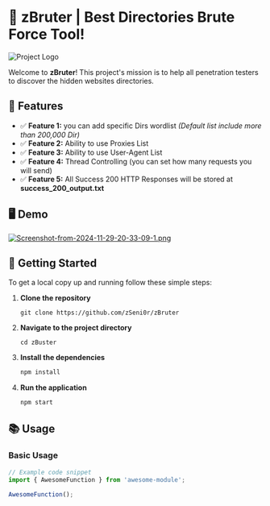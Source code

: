 # 🎉 zBruter | Best Directories Brute Force Tool!

![Project Logo](https://example.com/logo.png)

Welcome to **zBruter**! This project's mission is to help all penetration testers to discover the hidden websites directories.


## 🌟 Features

- ✅ **Feature 1:** you can add specific Dirs wordlist _(Default list include more than 200,000 Dir)_
- ✅ **Feature 2:** Ability to use Proxies List 
- ✅ **Feature 3:** Ability to use User-Agent List 
- ✅ **Feature 4:** Thread Controlling (you can set how many requests you will send)
- ✅ **Feature 5:** All Success 200 HTTP Responses will be stored at **success_200_output.txt**

## 🖥️ Demo

[![Screenshot-from-2024-11-29-20-33-09-1.png](https://i.postimg.cc/FzzWTjWb/Screenshot-from-2024-11-29-20-33-09-1.png)](https://postimg.cc/GT0x2s19)
## 🚀 Getting Started

To get a local copy up and running follow these simple steps:

1. **Clone the repository**
    ```
    git clone https://github.com/zSeni0r/zBruter
    ```

2. **Navigate to the project directory**
    ```
    cd zBuster
    ```

3. **Install the dependencies**
    ```bash
    npm install
    ```

4. **Run the application**
    ```bash
    npm start
    ```

## 📚 Usage

### Basic Usage

```javascript
// Example code snippet
import { AwesomeFunction } from 'awesome-module';

AwesomeFunction();
